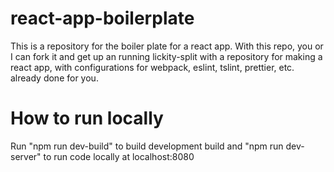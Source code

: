 # react-app-boilerplate

This is a repository for the boiler plate for a react app. With this repo, you or I can fork it and get up an running lickity-split with a repository for making a react app, with configurations for webpack, eslint, tslint, prettier, etc. already done for you.

# How to run locally

Run "npm run dev-build" to build development build and "npm run dev-server" to run code locally at localhost:8080
